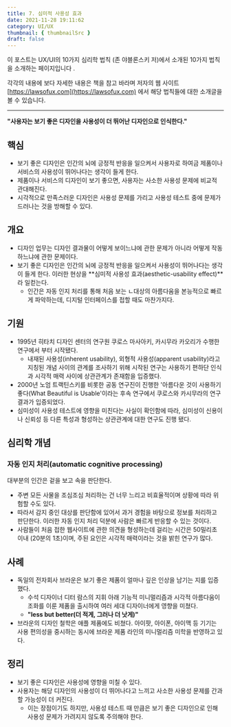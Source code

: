 ```yaml
---
title: 7. 심미적 사용성 효과
date: 2021-11-28 19:11:62
category: UI/UX
thumbnail: { thumbnailSrc }
draft: false
---
```


이 포스트는 UX/UI의 10가지 심리학 법칙 (존 야블론스키 저)에서 소개된 10가지 법칙을 소개하는 페이지입니다 .

각각의 내용에 보다 자세한 내용은 책을 참고 바라며 저자의 웹 사이트 [https://lawsofux.com](https://lawsofux.com) 에서 해당 법칙들에 대한 소개글을 볼 수 있습니다.

---

**"사용자는 보기 좋은 디자인을 사용성이 더 뛰어난 디자인으로 인식한다."**

## 핵심

- 보기 좋은 디자인은 인간의 뇌에 긍정적 반응을 일으켜서 사용자로 하여금 제품이나 서비스의 사용성이 뛰어나다는 생각이 들게 한다.
- 제품이나 서비스의 디자인이 보기 좋으면, 사용자는 사소한 사용성 문제에 비교적 관대해진다.
- 시각적으로 만족스러운 디자인은 사용성 문제를 가리고 사용성 테스트 중에 문제가 드러나는 것을 방해할 수 있다.

## 개요

- 디자인 업무는 디자인 결과물이 어떻게 보이느냐에 관한 문제가 아니라 어떻게 작동하느냐에 관한 문제이다.
- 보기 좋은 디자인은 인간의 뇌에 긍정적 반응을 일으켜서 사용성이 뛰어나다는 생각이 들게 한다. 이러한 현상을 **심미적 사용성 효과(aesthetic-usability effect)**라 일컫는다.
  - 인간은 자동 인지 처리를 통해 처음 보는 ㄴ대상의 아름다움을 본능적으로 빠르게 파악하는데, 디지털 인터페이스를 접할 때도 마찬가지다.

## 기원

- 1995년 히타치 디자인 센터의 연구원 쿠로스 마사아키, 카시무라 카오리가 수행한 연구에서 부터 시작됐다.
  - 내재된 사용성(inherent usability), 외형적 사용성(apparent usability)라고 지칭된 개념 사이의 관계를 조사하기 위해 시작된 연구는 사용하기 편하단 인식과 시각적 매력 사이에 상관관계가 존재함을 입증했다.
- 2000년 노엄 트랙틴스키를 비롯한 공동 연구진이 진행한 '아름다운 것이 사용하기 좋다(What Beautiful is Usable'이라는 후속 연구에서 쿠로스와 카시무라의 연구 결과가 입증되었다.
- 심미성이 사용성 테스트에 영향을 미친다는 사실이 확인함에 따라, 심미성이 신용이나 신뢰성 등 다른 특성과 형성하는 상관관계에 대한 연구도 진행 됐다.

## 심리학 개념

### 자동 인지 처리(automatic cognitive processing)

대부분의 인간은 겉을 보고 속을 판단한다.

- 주변 모든 사물을 조심조심 처리하는 건 너무 느리고 비효율적이며 상황에 따라 위험할 수도 있다.
- 따라서 감지 중인 대상를 판단함에 있어서 과거 경험을 바탕으로 정보를 처리하고 판단한다. 이러한 자동 인지 처리 덕분에 사람은 빠르게 반응할 수 있는 것이다.
- 사람들이 처음 접한 웹사이트에 관한 의견을 형성하는데 걸리는 시간은 50밀리초 이내 (20분의 1초)이며, 주된 요인은 시각적 매력이라는 것을 밝힌 연구가 많다.

## 사례

- 독일의 전자회사 브라운은 보기 좋은 제품이 얼마나 깊은 인상을 남기는 지를 입증했다.
  - 수석 디자이너 디터 람스의 지휘 아래 기능적 미니멀리즘과 시각적 아름다움이 조화를 이룬 제품을 출시하여 여러 세대 디자이너에게 영향을 미쳤다.
  - **"less but better(더 적게, 그러나 더 낫게)"**
- 브라운의 디자인 철학은 애플 제품에도 비쳤다. 아이팟, 아이폰, 아이맥 등 기기는 사용 편의성을 중시하는 동시에 브라운 제품 라인의 미니멀리즘 미학을 반영하고 있다.

## 정리

- 보기 좋은 디자인은 사용성에 영향을 미칠 수 있다.
- 사용자는 해당 디자인의 사용성이 더 뛰어나다고 느끼고 사소한 사용성 문제를 간과할 가능성이 더 커진다.
  - 이는 장점이기도 하지만, 사용성 테스트 때 만큼은 보기 좋은 디자인으로 인해 사용성 문제가 가려지지 않도록 주의해야 한다.
